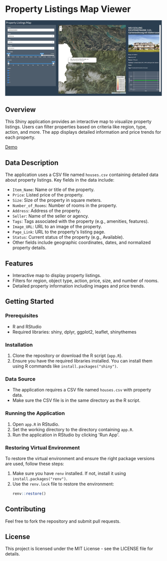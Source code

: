 
# Property Listings Map Viewer

![](thumbnail.png)

## Overview
This Shiny application provides an interactive map to visualize property listings. Users can filter properties based on criteria like region, type, action, and more. The app displays detailed information and price trends for each property.

<a href="https://federicogentile90.shinyapps.io/immobilien-at/" target="_blank">Demo</a>

## Data Description
The application uses a CSV file named `houses.csv` containing detailed data about property listings. Key fields in the data include:
- `Item_Name`: Name or title of the property.
- `Price`: Listed price of the property.
- `Size`: Size of the property in square meters.
- `Number_of_Rooms`: Number of rooms in the property.
- `Address`: Address of the property.
- `Seller`: Name of the seller or agency.
- `Tags`: Tags associated with the property (e.g., amenities, features).
- `Image_URL`: URL to an image of the property.
- `Page_Link`: URL to the property's listing page.
- `Status`: Current status of the property (e.g., Available).
- Other fields include geographic coordinates, dates, and normalized property details.

## Features
- Interactive map to display property listings.
- Filters for region, object type, action, price, size, and number of rooms.
- Detailed property information including images and price trends.

## Getting Started

### Prerequisites
- R and RStudio
- Required libraries: shiny, dplyr, ggplot2, leaflet, shinythemes

### Installation
1. Clone the repository or download the R script (`app.R`).
2. Ensure you have the required libraries installed. You can install them using R commands like `install.packages("shiny")`.

### Data Source
- The application requires a CSV file named `houses.csv` with property data.
- Make sure the CSV file is in the same directory as the R script.

### Running the Application
1. Open `app.R` in RStudio.
2. Set the working directory to the directory containing `app.R`.
3. Run the application in RStudio by clicking 'Run App'.

### Restoring Virtual Environment
To restore the virtual environment and ensure the right package versions are used, follow these steps:
1. Make sure you have `renv` installed. If not, install it using `install.packages("renv")`.
2. Use the `renv.lock` file to restore the environment:
   ```R
   renv::restore()
   ```

## Contributing
Feel free to fork the repository and submit pull requests.

## License
This project is licensed under the MIT License - see the LICENSE file for details.
